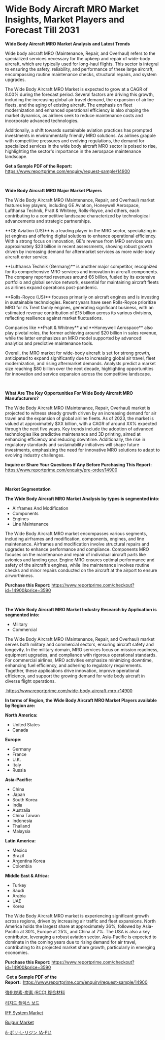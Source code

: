 <p><h1>Wide Body Aircraft MRO Market Insights, Market Players and Forecast Till 2031</h1></p><p><strong>Wide Body Aircraft MRO Market Analysis and Latest Trends</strong></p>
<p><p>Wide body aircraft MRO (Maintenance, Repair, and Overhaul) refers to the specialized services necessary for the upkeep and repair of wide-body aircraft, which are typically used for long-haul flights. This sector is integral to ensuring the safety, reliability, and performance of these large aircraft, encompassing routine maintenance checks, structural repairs, and system upgrades. </p><p>The Wide Body Aircraft MRO Market is expected to grow at a CAGR of 8.00% during the forecast period. Several factors are driving this growth, including the increasing global air travel demand, the expansion of airline fleets, and the aging of existing aircraft. The emphasis on fleet modernization and enhanced operational efficiency is also shaping the market dynamics, as airlines seek to reduce maintenance costs and incorporate advanced technologies. </p><p>Additionally, a shift towards sustainable aviation practices has prompted investments in environmentally friendly MRO solutions. As airlines grapple with competitive pressures and evolving regulations, the demand for specialized services in the wide body aircraft MRO sector is poised to rise, highlighting the sector's importance in the aerospace maintenance landscape.</p></p>
<p><strong>Get a Sample PDF of the Report:&nbsp;</strong> <a href="https://www.reportprime.com/enquiry/request-sample/14900">https://www.reportprime.com/enquiry/request-sample/14900</a></p>
<p>&nbsp;</p>
<p><strong>Wide Body Aircraft MRO Major Market Players</strong></p>
<p><p>The Wide Body Aircraft MRO (Maintenance, Repair, and Overhaul) market features key players, including GE Aviation, Honeywell Aerospace, Lufthansa Technik, Pratt & Whitney, Rolls-Royce, and others, each contributing to a competitive landscape characterized by technological advancements and strategic partnerships.</p><p>**GE Aviation (US)** is a leading player in the MRO sector, specializing in jet engines and offering digital solutions to enhance operational efficiency. With a strong focus on innovation, GE's revenue from MRO services was approximately $23 billion in recent assessments, showing robust growth driven by increasing demand for aftermarket services as more wide-body aircraft enter service.</p><p>**Lufthansa Technik (Germany)** is another major competitor, recognized for its comprehensive MRO services and innovation in aircraft components. The company reported revenues around €6 billion, fueled by its extensive portfolio and global service network, essential for maintaining aircraft fleets as airlines expand operations post-pandemic.</p><p>**Rolls-Royce (US)** focuses primarily on aircraft engines and is investing in sustainable technologies. Recent years have seen Rolls-Royce prioritize MRO for its Trent family engines, generating significant business, with an estimated revenue contribution of £15 billion across its various divisions, reflecting resilience against market fluctuations.</p><p>Companies like **Pratt & Whitney** and **Honeywell Aerospace** also play pivotal roles, the former achieving around $20 billion in sales revenue, while the latter emphasizes an MRO model supported by advanced analytics and predictive maintenance tools.</p><p>Overall, the MRO market for wide-body aircraft is set for strong growth, anticipated to expand significantly due to increasing global air travel, fleet modernization, and rising aftermarket demands. Analysts predict a market size reaching $80 billion over the next decade, highlighting opportunities for innovation and service expansion across the competitive landscape.</p></p>
<p>&nbsp;</p>
<p><strong>What Are The Key Opportunities For Wide Body Aircraft MRO Manufacturers?</strong></p>
<p><p>The Wide Body Aircraft MRO (Maintenance, Repair, Overhaul) market is projected to witness steady growth driven by an increasing demand for air travel and the expansion of global airline fleets. As of 2023, the market is valued at approximately $XX billion, with a CAGR of around XX% expected through the next five years. Key trends include the adoption of advanced technologies like predictive maintenance and 3D printing, aimed at enhancing efficiency and reducing downtime. Additionally, the rise in regulatory standards and sustainability initiatives will shape future investments, emphasizing the need for innovative MRO solutions to adapt to evolving industry challenges.</p></p>
<p><strong>Inquire or Share Your Questions If Any Before Purchasing This Report:</strong> <a href="https://www.reportprime.com/enquiry/pre-order/14900">https://www.reportprime.com/enquiry/pre-order/14900</a></p>
<p>&nbsp;</p>
<p><strong>Market Segmentation</strong></p>
<p><strong>The Wide Body Aircraft MRO Market Analysis by types is segmented into:</strong></p>
<p><ul><li>Airframes And Modification</li><li>Components</li><li>Engines</li><li>Line Maintenance</li></ul></p>
<p><p>The Wide Body Aircraft MRO market encompasses various segments, including airframes and modification, components, engines, and line maintenance. Airframes and modification involve structural repairs and upgrades to enhance performance and compliance. Components MRO focuses on the maintenance and repair of individual aircraft parts like avionics and landing gear. Engine MRO ensures optimal performance and safety of the aircraft's engines, while line maintenance involves routine checks and minor repairs conducted on the aircraft at the airport to ensure airworthiness.</p></p>
<p><strong>Purchase this Report:&nbsp;</strong><a href="https://www.reportprime.com/checkout?id=14900&price=3590">https://www.reportprime.com/checkout?id=14900&price=3590</a></p>
<p>&nbsp;</p>
<p><strong>The Wide Body Aircraft MRO Market Industry Research by Application is segmented into:</strong></p>
<p><ul><li>Military</li><li>Commercial</li></ul></p>
<p><p>The Wide Body Aircraft MRO (Maintenance, Repair, and Overhaul) market serves both military and commercial sectors, ensuring aircraft safety and longevity. In the military domain, MRO services focus on mission readiness, equipment upgrades, and compliance with rigorous operational standards. For commercial airlines, MRO activities emphasize minimizing downtime, enhancing fuel efficiency, and adhering to regulatory requirements. Together, these applications drive innovation, improve operational efficiency, and support the growing demand for wide body aircraft in diverse flight operations.</p></p>
<p><a href="https://www.reportprime.com/wide-body-aircraft-mro-r14900">&nbsp;https://www.reportprime.com/wide-body-aircraft-mro-r14900</a></p>
<p><strong>In terms of Region, the Wide Body Aircraft MRO Market Players available by Region are:</strong></p>
<p>
    <p> <strong> North America: </strong>
        <ul>
            <li>United States</li>
            <li>Canada</li>
        </ul>
        </p> 
    <p> <strong> Europe: </strong>
        <ul>
            <li>Germany</li>
            <li>France</li>
            <li>U.K.</li>
            <li>Italy</li>
            <li>Russia</li>
        </ul>
        </p> 
    <p> <strong> Asia-Pacific: </strong>
        <ul>
            <li>China</li>
            <li>Japan</li>
            <li>South Korea</li>
            <li>India</li>
            <li>Australia</li>
            <li>China Taiwan</li>
            <li>Indonesia</li>
            <li>Thailand</li>
            <li>Malaysia</li>
        </ul>
        </p> 
    <p> <strong> Latin America: </strong>
        <ul>
            <li>Mexico</li>
            <li>Brazil</li>
            <li>Argentina Korea</li>
            <li>Colombia</li>
        </ul>
        </p> 
    <p> <strong> Middle East & Africa: </strong>
        <ul>
            <li>Turkey</li>
            <li>Saudi</li>
            <li>Arabia</li>
            <li>UAE</li>
            <li>Korea</li>
        </ul>
    </p>
    </p>
<p><p>The Wide Body Aircraft MRO market is experiencing significant growth across regions, driven by increasing air traffic and fleet expansions. North America holds the largest share at approximately 36%, followed by Asia-Pacific at 30%, Europe at 25%, and China at 7%. The USA is also a key contributor, leveraging a robust aviation sector. Asia-Pacific is expected to dominate in the coming years due to rising demand for air travel, contributing to its projected market share growth, particularly in emerging economies.</p></p>
<p><strong>Purchase this Report: </strong><a href="https://www.reportprime.com/checkout?id=14900&price=3590">https://www.reportprime.com/checkout?id=14900&price=3590</a></p>
<p>&nbsp;<strong>Get a Sample PDF of the Report:&nbsp;&nbsp;</strong><a href="https://www.reportprime.com/enquiry/request-sample/14900">https://www.reportprime.com/enquiry/request-sample/14900</a></p>
<p><strong></strong></p>
<p><p><a href="https://medium.com/@kathleencrooks2003/reinforced-carbon-carbon-rcc-composite-materials-1bc96ace5734">強化炭素-炭素 (RCC) 複合材料</a></p><p><a href="https://medium.com/@chongespinoza76/%EC%84%B8%EA%B3%84-rigid-flex-board-market-%EC%9D%80-2024%EC%97%90%EC%84%9C-2031%EB%A1%9C-%EC%97%B0%ED%8F%89%EA%B7%A0-%EC%A6%9D%EA%B0%80%EC%9C%A8%EC%9D%84-%EB%B3%B4%EC%9D%BC-%EA%B2%83%EC%9C%BC%EB%A1%9C-%EC%98%88%EC%83%81%EB%90%A9%EB%8B%88%EB%8B%A4-f659156730a9">리지드 플렉스 보드</a></p><p><a href="https://github.com/SamiaHussain82/Market-Research-Report-List-1/blob/main/iff-system-market.md">IFF System Market</a></p><p><a href="https://issuu.com/reportprime-2/docs/bulgur-market-size-2030.pptx_f65aa0f565fe3c">Bulgur Market</a></p><p><a href="https://medium.com/@kathleencrooks2003/%CE%B5-poly-l-lysine-%CE%B5-pl-market-%E3%81%AF-%E3%82%B3%E3%82%B9%E3%83%88%E7%AE%A1%E7%90%86%E3%81%A8%E5%8A%B9%E7%8E%87%E5%90%91%E4%B8%8A%E3%82%92%E5%84%AA%E5%85%88%E3%81%97%E3%81%BE%E3%81%99-%E3%81%95%E3%82%89%E3%81%AB-%E5%A0%B1%E5%91%8A%E6%9B%B8%E3%81%AF%E5%B8%82%E5%A0%B4%E3%81%AE%E9%9C%80%E8%A6%81%E9%9D%A2%E3%81%A8%E4%BE%9B%E7%B5%A6%E9%9D%A2%E3%81%AE%E4%B8%A1%E6%96%B9%E3%82%92%E3%82%AB%E3%83%90%E3%83%BC%E3%81%97%E3%81%A6%E3%81%84%E3%81%BE%E3%81%99-%CE%B5-poly-l-lysine-68a61473a56a">δ-ポリ-L-リジン (Δ-PL)</a></p></p>